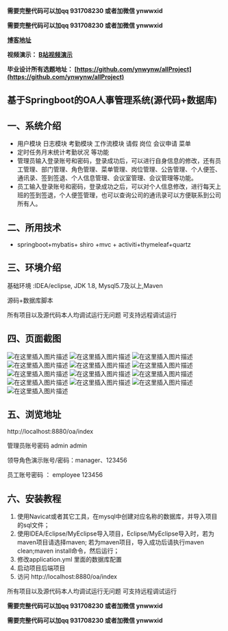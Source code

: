 **需要完整代码可以加qq  931708230 或者加微信  ynwwxid**

**需要完整代码可以加qq  931708230 或者加微信  ynwwxid**

**[博客地址](https://blog.csdn.net/2303_76227485/article/details/128647271)**

**视频演示：
[B站视频演示](https://www.bilibili.com/video/BV1Ye411c7VV)**

**毕业设计所有选题地址：
[https://github.com/ynwynw/allProject](https://github.com/ynwynw/allProject)**

## 基于Springboot的OA人事管理系统(源代码+数据库)

## 一、系统介绍

- 用户模块 日志模块 考勤模块 工作流模块 请假 岗位 会议申请 菜单 
- 定时任务月末统计考勤状况 等功能
- 管理员输入登录账号和密码，登录成功后，可以进行自身信息的修改，还有员工管理、部门管理、角色管理、菜单管理、岗位管理、公告管理、个人便签、通讯录、签到签退、个人信息管理、会议室管理、会议管理等功能。
- 员工输入登录账号和密码，登录成功之后，可以对个人信息修改，进行每天上班的签到签退，个人便签管理，也可以查询公司的通讯录可以方便联系到公司所有人。

## 二、所用技术

- springboot+mybatis+ shiro +mvc + activiti+thymeleaf+quartz


## 三、环境介绍

基础环境 :IDEA/eclipse, JDK 1.8, Mysql5.7及以上,Maven

源码+数据库脚本

所有项目以及源代码本人均调试运行无问题 可支持远程调试运行

## 四、页面截图

![在这里插入图片描述](https://img-blog.csdnimg.cn/5f5344e79c354e358bfd45ea0e6f5ecd.png#pic_center)
![在这里插入图片描述](https://img-blog.csdnimg.cn/675839360be2403abd59712359b4a223.png#pic_center)
![在这里插入图片描述](https://img-blog.csdnimg.cn/1acffb71f47d469296a116fb36902246.png#pic_center)
![在这里插入图片描述](https://img-blog.csdnimg.cn/a2ba9003207d43e0801b2a26fd4c015c.png#pic_center)
![在这里插入图片描述](https://img-blog.csdnimg.cn/3508b4f24b6e49c09885e3eefe81e1f3.png#pic_center)
![在这里插入图片描述](https://img-blog.csdnimg.cn/4ada8411cad249ccaa1093a833c2ca92.png#pic_center)
![在这里插入图片描述](https://img-blog.csdnimg.cn/6c0bc581e9ef42039bc9a714090e6613.png#pic_center)
![在这里插入图片描述](https://img-blog.csdnimg.cn/8cc44a5f338c43c89d6de8fabcf240d3.png#pic_center)
![在这里插入图片描述](https://img-blog.csdnimg.cn/407b58ad2a904eadb5f6fe8a9dffb138.png#pic_center)
![在这里插入图片描述](https://img-blog.csdnimg.cn/80fcdb4a4b124c79abb5e5ad96ca48e1.png#pic_center)
![在这里插入图片描述](https://img-blog.csdnimg.cn/31067672149d44de9d21d0224702bdf6.png#pic_center)
![在这里插入图片描述](https://img-blog.csdnimg.cn/29ddbd579d4b407c9ab5be839fd5c6b8.png#pic_center)
![在这里插入图片描述](https://img-blog.csdnimg.cn/1785e4c67ef34375b14c049f275d6294.png#pic_center)

## 五、浏览地址

http://localhost:8880/oa/index

管理员账号密码  admin admin

领导角色演示账号/密码：manager、123456

员工账号密码 ： employee  123456

## 六、安装教程

1. 使用Navicat或者其它工具，在mysql中创建对应名称的数据库，并导入项目的sql文件；
2. 使用IDEA/Eclipse/MyEclipse导入项目，Eclipse/MyEclipse导入时，若为maven项目请选择maven;
   若为maven项目，导入成功后请执行maven clean;maven install命令，然后运行；
3. 修改application.yml 里面的数据库配置
4. 启动项目后端项目 
5. 访问  http://localhost:8880/oa/index

所有项目以及源代码本人均调试运行无问题 可支持远程调试运行

**需要完整代码可以加qq  931708230 或者加微信  ynwwxid**

**需要完整代码可以加qq  931708230 或者加微信  ynwwxid**

   
